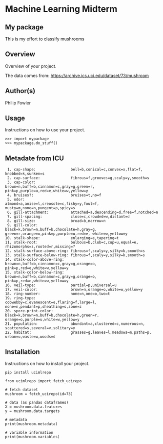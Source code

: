 # Machine Learning Midterm

## My package
This is my effort to classify mushrooms

## Overview
Overview of your project.

The data comes from: https://archive.ics.uci.edu/dataset/73/mushroom 

## Author(s)
Philip Fowler

## Usage
Instructions on how to use your project.
```python3
>>> import mypackage
>>> mypackage.do_stuff()
```

## Metadate from ICU
     1. cap-shape:                bell=b,conical=c,convex=x,flat=f, knobbed=k,sunken=s
     2. cap-surface:              fibrous=f,grooves=g,scaly=y,smooth=s
     3. cap-color:                brown=n,buff=b,cinnamon=c,gray=g,green=r, pink=p,purple=u,red=e,white=w,yellow=y
     4. bruises?:                 bruises=t,no=f
     5. odor:                     almond=a,anise=l,creosote=c,fishy=y,foul=f, musty=m,none=n,pungent=p,spicy=s
     6. gill-attachment:          attached=a,descending=d,free=f,notched=n
     7. gill-spacing:             close=c,crowded=w,distant=d
     8. gill-size:                broad=b,narrow=n
     9. gill-color:               black=k,brown=n,buff=b,chocolate=h,gray=g, green=r,orange=o,pink=p,purple=u,red=e, white=w,yellow=y
    10. stalk-shape:              enlarging=e,tapering=t
    11. stalk-root:               bulbous=b,club=c,cup=u,equal=e, rhizomorphs=z,rooted=r,missing=?
    12. stalk-surface-above-ring: fibrous=f,scaly=y,silky=k,smooth=s
    13. stalk-surface-below-ring: fibrous=f,scaly=y,silky=k,smooth=s
    14. stalk-color-above-ring:   brown=n,buff=b,cinnamon=c,gray=g,orange=o, pink=p,red=e,white=w,yellow=y
    15. stalk-color-below-ring:   brown=n,buff=b,cinnamon=c,gray=g,orange=o, pink=p,red=e,white=w,yellow=y
    16. veil-type:                partial=p,universal=u
    17. veil-color:               brown=n,orange=o,white=w,yellow=y
    18. ring-number:              none=n,one=o,two=t
    19. ring-type:                cobwebby=c,evanescent=e,flaring=f,large=l, none=n,pendant=p,sheathing=s,zone=z
    20. spore-print-color:        black=k,brown=n,buff=b,chocolate=h,green=r, orange=o,purple=u,white=w,yellow=y
    21. population:               abundant=a,clustered=c,numerous=n, scattered=s,several=v,solitary=y
    22. habitat:                  grasses=g,leaves=l,meadows=m,paths=p, urban=u,waste=w,woods=d
            
## Installation
Instructions on how to install your project.
```python3
pip install ucimlrepo
```

```python3
from ucimlrepo import fetch_ucirepo 
  
# fetch dataset 
mushroom = fetch_ucirepo(id=73) 
  
# data (as pandas dataframes) 
X = mushroom.data.features 
y = mushroom.data.targets 
  
# metadata 
print(mushroom.metadata) 
  
# variable information 
print(mushroom.variables) 
```

